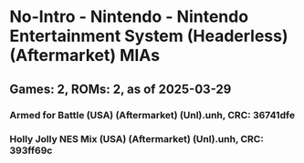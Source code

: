# No-Intro - Nintendo - Nintendo Entertainment System (Headerless) (Aftermarket) MIAs
## Games: 2, ROMs: 2, as of 2025-03-29

### Armed for Battle (USA) (Aftermarket) (Unl).unh, CRC: 36741dfe
### Holly Jolly NES Mix (USA) (Aftermarket) (Unl).unh, CRC: 393ff69c
